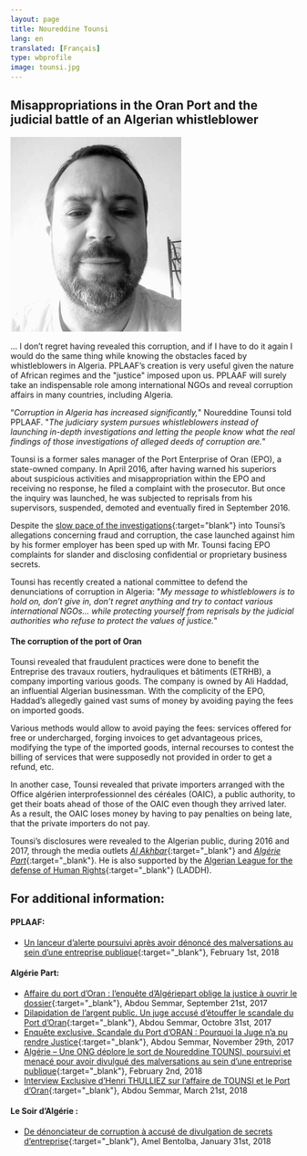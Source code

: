 ```yaml
---
layout: page
title: Noureddine Tounsi
lang: en
translated: [Français]
type: wbprofile
image: tounsi.jpg
---
```

<h2>Misappropriations in the Oran Port and the judicial battle of an Algerian whistleblower</h2>

<div class="profile-block">
<img src="/assets/images/profiles/tounsi.jpg">
<p class="top-blockquote">... I don’t regret having revealed this corruption, and if I have to do it again I would do the same thing while knowing the obstacles faced by whistleblowers in Algeria. PPLAAF’s creation is very useful given the nature of African regimes and the "justice" imposed upon us. PPLAAF will surely take an indispensable role among international NGOs and reveal corruption affairs in many countries, including Algeria.</p>
</div>

“_Corruption in Algeria has increased significantly,_" Noureddine Tounsi told PPLAAF. "_The judiciary system pursues whistleblowers instead of launching in-depth investigations and letting the people know what the real findings of those investigations of alleged deeds of corruption are._"

Tounsi is a former sales manager of the Port Enterprise of Oran (EPO), a state-owned company. In April 2016, after having warned his superiors about suspicious activities and misappropriation within the EPO and receiving no response, he filed a complaint with the prosecutor. But once the inquiry was launched, he was subjected to reprisals from his supervisors, suspended, demoted and eventually fired in September 2016.

Despite the [slow pace of the investigations](https://algeriepart.com/2017/10/31/dilapidation-de-largent-public-juge-accuse-detouffer-scandale-port-doran/){:target="blank"} into Tounsi’s allegations concerning fraud and corruption, the case launched against him by his former employer has been sped up with Mr. Tounsi facing EPO complaints for slander and disclosing confidential or proprietary business secrets.

Tounsi has recently created a national committee to defend the denunciations of corruption in Algeria: "_My message to whistleblowers is to hold on, don’t give in, don’t regret anything and try to contact various international NGOs... while protecting yourself from reprisals by the judicial authorities who refuse to protect the values of justice._"

#### The corruption of the port of Oran
Tounsi revealed that fraudulent practices were done to benefit the Entreprise des travaux routiers, hydrauliques et bâtiments (ETRHB), a company importing various goods. The company is owned by Ali Haddad, an influential Algerian businessman. With the complicity of the EPO, Haddad’s allegedly gained vast sums of money by avoiding paying the fees on imported goods.

Various methods would allow to avoid paying the fees: services offered for free or undercharged, forging invoices to get advantageous prices, modifying the type of the imported goods, internal recourses to contest the billing of services that were supposedly not provided in order to get a refund, etc.

In another case, Tounsi revealed that private importers arranged with the Office algérien interprofessionnel des céréales (OAIC), a public authority, to get their boats ahead of those of the OAIC even though they arrived later. As a result, the OAIC loses money by having to pay penalties on being late, that the private importers do not pay.

Tounsi’s disclosures were revealed to the Algerian public, during 2016 and 2017, through the media outlets [_Al Akhbar_](http://www.elkhabar.com){:target="_blank"} and [_Algérie Part_](https://algeriepart.com){:target="_blank"}. He is also supported by the [Algerian League for the defense of Human Rights](http://laddh-algerie.org/?lang=fr){:target="_blank"} (LADDH).

## For additional information:
 
#### PPLAAF: 
- [Un lanceur d’alerte poursuivi après avoir dénoncé des malversations au sein d’une entreprise publique](https://pplaaf.org/fr/2018/02/01/algerie-lanceurs-dalerte.html){:target="_blank"}, February 1st, 2018

#### Algérie Part:

- [Affaire du port d’Oran : l’enquête d’Algériepart oblige la justice à ouvrir le dossier](https://algeriepart.com/2017/09/21/affaire-port-doran-lenquete-dalgeriepart-oblige-justice-a-ouvrir-dossier/){:target="_blank"}, Abdou Semmar, September 21st, 2017
- [Dilapidation de l’argent public. Un juge accusé d’étouffer le scandale du Port d’Oran](https://algeriepart.com/2017/10/31/dilapidation-de-largent-public-juge-accuse-detouffer-scandale-port-doran/){:target="_blank"}, Abdou Semmar, Octobre 31st, 2017
- [Enquête exclusive. Scandale du Port d’ORAN : Pourquoi la Juge n’a pu rendre Justice](https://algeriepart.com/2017/11/29/enquete-exclusive-scandale-port-doran-juge-na-pu-rendre-justice/){:target="_blank"}, Abdou Semmar, November 29th, 2017
- [Algérie – Une ONG déplore le sort de Noureddine TOUNSI, poursuivi et menacé pour avoir divulgué des malversations au sein d’une entreprise publique](https://algeriepart.com/2018/02/02/algerie-ong-poursuivi-menace-apres-denonce-malversations-sein-dune-entreprise-publique/){:target="_blank"}, February 2nd, 2018
- [Interview Exclusive d’Henri THULLIEZ sur l’affaire de TOUNSI et le Port d’Oran](https://algeriepart.com/2018/03/21/port-doran-interview-exclusive-dhenri-thulliez-sur-le-cas-de-mr-tounsi/){:target="_blank"}, Abdou Semmar, March 21st, 2018

#### Le Soir d’Algérie :
- [De dénonciateur de corruption à accusé de divulgation de secrets d’entreprise](https://www.lesoirdalgerie.com/articles/2018/01/31/article.php?sid=1367&cid=2){:target="_blank"}, Amel Bentolba, January 31st, 2018
 

 <br>
